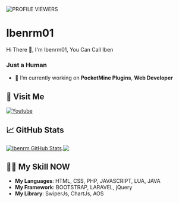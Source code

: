 ![PROFILE VIEWERS](https://gpvc.arturio.dev/Ibenrm)
# Ibenrm01
Hi There 👋, I'm Ibenrm01, You Can Call Iben
<br>
<h3>Just a Human</h3>

- 🔭 I’m currently working on **PocketMine Plugins**, **Web Developer**

## 🚶 Visit Me
[![Youtube](https://img.shields.io/badge/Youtube-FF0014?style=for-the-badge&logo=youtube&logoColor=white)](https://youtube.com/@ibenrm0185)
## &#x1f4c8; GitHub Stats
<a href="https://github.com/Ibenrm">
  <img align="center" src="https://github-readme-stats.vercel.app/api?username=Ibenrm&count_private=true&show_icons=true&hide_border=false&custom_title=Ibenrm%20Github%20Stats&include_all_commits=true&hide=issues&theme=tokyonight" alt="Ibenrm GitHub Stats" />
</a>
<a href="https://github.com/Ibenrm">
  <img align="center" src="https://github-readme-stats.vercel.app/api/top-langs/?username=Ibenrm&layout=compact&hide_border=false&theme=tokyonight" />
</a>

## 👨‍💻 My Skill NOW
- **My Languages**: HTML, CSS, PHP, JAVASCRIPT, LUA, JAVA
- **My Framework**: BOOTSTRAP, LARAVEL, jQuery
- **My Library**: SwiperJs, ChartJs, AOS
